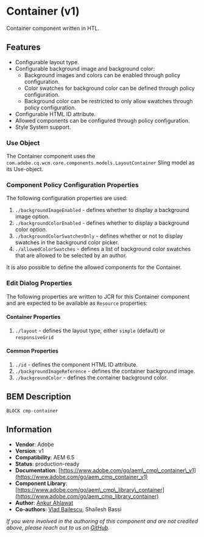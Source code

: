 <!--
Copyright 2019 Adobe

Licensed under the Apache License, Version 2.0 (the "License");
you may not use this file except in compliance with the License.
You may obtain a copy of the License at

    http://www.apache.org/licenses/LICENSE-2.0

Unless required by applicable law or agreed to in writing, software
distributed under the License is distributed on an "AS IS" BASIS,
WITHOUT WARRANTIES OR CONDITIONS OF ANY KIND, either express or implied.
See the License for the specific language governing permissions and
limitations under the License.
-->
Container (v1)
====
Container component written in HTL.

## Features

* Configurable layout type.
* Configurable background image and background color:
    * Background images and colors can be enabled through policy configuration.
    * Color swatches for background color can be defined through policy configuration.
    * Background color can be restricted to only allow swatches through policy configuration.
* Configurable HTML ID attribute.
* Allowed components can be configured through policy configuration.
* Style System support.

### Use Object
The Container component uses the `com.adobe.cq.wcm.core.components.models.LayoutContainer` Sling model as its Use-object.

### Component Policy Configuration Properties
The following configuration properties are used:

1. `./backgroundImageEnabled` - defines whether to display a background image option.
2. `./backgroundColorEnabled` - defines whether to display a background color option.
3. `./backgroundColorSwatchesOnly` -  defines whether or not to display swatches in the background color picker.
4. `./allowedColorSwatches` - defines a list of background color swatches that are allowed to be selected by an author.

It is also possible to define the allowed components for the Container.

### Edit Dialog Properties
The following properties are written to JCR for this Container component and are expected to be available as `Resource` properties:

#### Container Properties
1. `./layout` - defines the layout type, either `simple` (default) or `responsiveGrid`

#### Common Properties
1. `./id` - defines the component HTML ID attribute.
2. `./backgroundImageReference` - defines the container background image.
3. `./backgroundColor` - defines the container background color.

## BEM Description
```
BLOCK cmp-container
```

## Information
* **Vendor**: Adobe
* **Version**: v1
* **Compatibility**: AEM 6.5
* **Status**: production-ready
* **Documentation**: [https://www.adobe.com/go/aem\_cmp\_container\_v1](https://www.adobe.com/go/aem_cmp_container_v1)
* **Component Library**: [https://www.adobe.com/go/aem\_cmp\_library\_container](https://www.adobe.com/go/aem_cmp_library_container)
* **Author**: [Ankur Ahlawat](https://github.com/aahlawat)
* **Co-authors**: [Vlad Bailescu](https://github.com/bailescu), Shailesh Bassi

_If you were involved in the authoring of this component and are not credited above, please reach out to us on [GitHub](https://github.com/Adobe-Marketing-Cloud/aem-core-wcm-components)._
